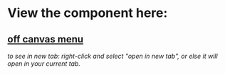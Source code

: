 # View the component here:

## <a href="https://benfaught.github.io/jsf-exercises/03.Building-simple-components/04.off-canvas-menu/" target="_blank">off canvas menu</a>

_to see in new tab: right-click and select "open in new tab", or else it will open in your current tab._
